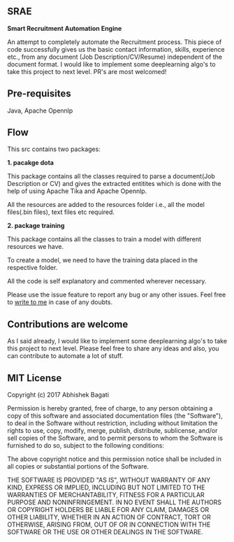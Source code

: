 ## SRAE

**Smart Recruitment Automation Engine**

An attempt to completely automate the Recruitment process. This piece of code successfully gives us the basic contact information, skills, experience etc., from any document (Job Description/CV/Resume) independent of the document format. I would like to implement some deeplearning algo's to take this project to next level. PR's are most welcomed!

## Pre-requisites

Java, Apache Opennlp

## Flow

This src contains two packages:

**1. pacakge dota**

This package contains all the classes required to parse a document(Job Description or CV) and gives the extracted entitites which is done with the help of using 
Apache Tika and Apache Opennlp.

All the resources are added to the resources folder i.e., all the model files(.bin files), text files etc required.

**2. package training**

This package contains all the classes to train a model with different resources we have.

To create a model, we need to have the training data placed in the respective folder. 

All the code is self explanatory and commented wherever necessary. 

Please use the issue feature to report any bug or any other issues. Feel free to [write to me](abhishek.bagati@gmail.com) in case of any doubts.

## Contributions are welcome

As I said already, I would like to implement some deeplearning algo's to take this project to next level. Please feel free to share any ideas and also, you can contribute to automate a lot of stuff.

## MIT License

Copyright (c) 2017 Abhishek Bagati

Permission is hereby granted, free of charge, to any person obtaining a copy
of this software and associated documentation files (the "Software"), to deal
in the Software without restriction, including without limitation the rights
to use, copy, modify, merge, publish, distribute, sublicense, and/or sell
copies of the Software, and to permit persons to whom the Software is
furnished to do so, subject to the following conditions:

The above copyright notice and this permission notice shall be included in all
copies or substantial portions of the Software.

THE SOFTWARE IS PROVIDED "AS IS", WITHOUT WARRANTY OF ANY KIND, EXPRESS OR
IMPLIED, INCLUDING BUT NOT LIMITED TO THE WARRANTIES OF MERCHANTABILITY,
FITNESS FOR A PARTICULAR PURPOSE AND NONINFRINGEMENT. IN NO EVENT SHALL THE
AUTHORS OR COPYRIGHT HOLDERS BE LIABLE FOR ANY CLAIM, DAMAGES OR OTHER
LIABILITY, WHETHER IN AN ACTION OF CONTRACT, TORT OR OTHERWISE, ARISING FROM,
OUT OF OR IN CONNECTION WITH THE SOFTWARE OR THE USE OR OTHER DEALINGS IN THE
SOFTWARE.




 
